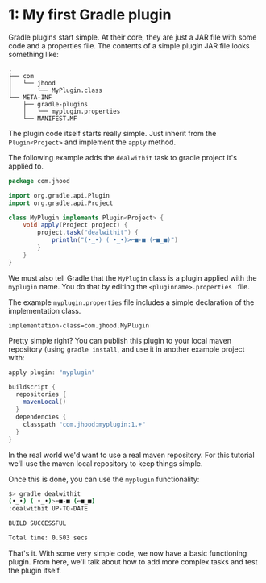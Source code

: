 # 1: My first Gradle plugin

Gradle plugins start simple. At their core, they are just a JAR file with some code and a properties file.  The contents of a simple plugin JAR file looks something like:

```
.
├── com
│   └── jhood
│       └── MyPlugin.class
└── META-INF
    ├── gradle-plugins
    │   └── myplugin.properties
    └── MANIFEST.MF

```

The plugin code itself starts really simple. Just inherit from the ``Plugin<Project>`` and implement the ``apply`` method.

The following example adds the ``dealwithit`` task to gradle project it's applied to.

```groovy
package com.jhood

import org.gradle.api.Plugin
import org.gradle.api.Project

class MyPlugin implements Plugin<Project> {
    void apply(Project project) {
		project.task("dealwithit") {
			println("(•_•) ( •_•)>⌐■-■ (⌐■_■)")
		}
    }
}
```

We must also tell Gradle that the ``MyPlugin`` class is a plugin applied with the ``myplugin`` name. You do that by editing the ``<pluginname>.properties `` file. 

The example ``myplugin.properties`` file includes a simple declaration of the implementation class.

```
implementation-class=com.jhood.MyPlugin
```

Pretty simple right? You can publish this plugin to your local maven repository (using ``gradle install``, and use it in another example project with:

```groovy
apply plugin: "myplugin"

buildscript {
  repositories {
    mavenLocal()
  }
  dependencies {
    classpath "com.jhood:myplugin:1.+"
  }
}

```

In the real world we'd want to use a real maven repository. For this tutorial we'll use the maven local repository to keep things simple.

Once this is done, you can use the ``myplugin`` functionality:

``` bash
$> gradle dealwithit
(•_•) ( •_•)>⌐■-■ (⌐■_■)
:dealwithit UP-TO-DATE

BUILD SUCCESSFUL

Total time: 0.503 secs
```

That's it. With some very simple code, we now have a basic functioning plugin. From here, we'll talk about how to add more complex tasks and test the plugin itself.

